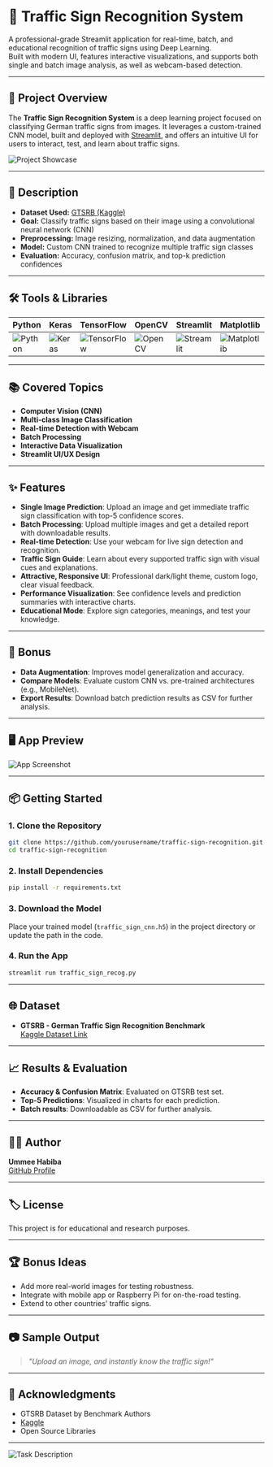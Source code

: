 # 🚦 Traffic Sign Recognition System

A professional-grade Streamlit application for real-time, batch, and educational recognition of traffic signs using Deep Learning.  
Built with modern UI, features interactive visualizations, and supports both single and batch image analysis, as well as webcam-based detection.

---

## 📜 Project Overview

The **Traffic Sign Recognition System** is a deep learning project focused on classifying German traffic signs from images. It leverages a custom-trained CNN model, built and deployed with [Streamlit](https://streamlit.io/), and offers an intuitive UI for users to interact, test, and learn about traffic signs.

![Project Showcase](traffic_sign_recognition_logo.png)

---

## 📝 Description

- **Dataset Used:** [GTSRB (Kaggle)](https://www.kaggle.com/datasets/meowmeowmeowmeowmeow/gtsrb-german-traffic-sign)
- **Goal:** Classify traffic signs based on their image using a convolutional neural network (CNN)
- **Preprocessing:** Image resizing, normalization, and data augmentation
- **Model:** Custom CNN trained to recognize multiple traffic sign classes
- **Evaluation:** Accuracy, confusion matrix, and top-k prediction confidences

---

## 🛠️ Tools & Libraries

| Python | Keras | TensorFlow | OpenCV | Streamlit | Matplotlib | Pandas |
|--------|-------|------------|--------|-----------|------------|--------|
| ![Python](https://img.shields.io/badge/-Python-3776AB?logo=python&logoColor=white) | ![Keras](https://img.shields.io/badge/-Keras-D00000?logo=keras&logoColor=white) | ![TensorFlow](https://img.shields.io/badge/-TensorFlow-FF6F00?logo=tensorflow&logoColor=white) | ![OpenCV](https://img.shields.io/badge/-OpenCV-5C3EE8?logo=opencv&logoColor=white) | ![Streamlit](https://img.shields.io/badge/-Streamlit-FF4B4B?logo=streamlit&logoColor=white) | ![Matplotlib](https://img.shields.io/badge/-Matplotlib-11557C?logo=matplotlib&logoColor=white) | ![Pandas](https://img.shields.io/badge/-Pandas-150458?logo=pandas&logoColor=white) |

---

## 📚 Covered Topics

- **Computer Vision (CNN)**
- **Multi-class Image Classification**
- **Real-time Detection with Webcam**
- **Batch Processing**
- **Interactive Data Visualization**
- **Streamlit UI/UX Design**

---

## ✨ Features

- **Single Image Prediction**: Upload an image and get immediate traffic sign classification with top-5 confidence scores.
- **Batch Processing**: Upload multiple images and get a detailed report with downloadable results.
- **Real-time Detection**: Use your webcam for live sign detection and recognition.
- **Traffic Sign Guide**: Learn about every supported traffic sign with visual cues and explanations.
- **Attractive, Responsive UI**: Professional dark/light theme, custom logo, clear visual feedback.
- **Performance Visualization**: See confidence levels and prediction summaries with interactive charts.
- **Educational Mode**: Explore sign categories, meanings, and test your knowledge.

---

## 🚀 Bonus

- **Data Augmentation**: Improves model generalization and accuracy.
- **Compare Models**: Evaluate custom CNN vs. pre-trained architectures (e.g., MobileNet).
- **Export Results**: Download batch prediction results as CSV for further analysis.

---

## 🖥️ App Preview

![App Screenshot](traffic_sign_recognition_logo.png)

---

## 📦 Getting Started

### 1. Clone the Repository

```bash
git clone https://github.com/yourusername/traffic-sign-recognition.git
cd traffic-sign-recognition
```

### 2. Install Dependencies

```bash
pip install -r requirements.txt
```

### 3. Download the Model

Place your trained model (`traffic_sign_cnn.h5`) in the project directory or update the path in the code.

### 4. Run the App

```bash
streamlit run traffic_sign_recog.py
```

---

## 🌐 Dataset

- **GTSRB - German Traffic Sign Recognition Benchmark**  
  [Kaggle Dataset Link](https://www.kaggle.com/datasets/meowmeowmeowmeowmeow/gtsrb-german-traffic-sign)

---

## 📈 Results & Evaluation

- **Accuracy & Confusion Matrix**: Evaluated on GTSRB test set.
- **Top-5 Predictions**: Visualized in charts for each prediction.
- **Batch results**: Downloadable as CSV for further analysis.

---

## 👨‍💻 Author

**Ummee Habiba**  
[GitHub Profile]([https://github.com/Ummee-Habiba])

---

## 🏷️ License

This project is for educational and research purposes.

---

## 🏆 Bonus Ideas

- Add more real-world images for testing robustness.
- Integrate with mobile app or Raspberry Pi for on-the-road testing.
- Extend to other countries' traffic signs.

---

## 📷 Sample Output

> *"Upload an image, and instantly know the traffic sign!"*

---

## 🙌 Acknowledgments

- GTSRB Dataset by Benchmark Authors
- [Kaggle](https://www.kaggle.com/)
- Open Source Libraries

---

![Task Description](image2)
